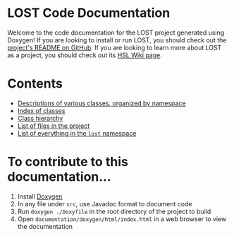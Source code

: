 # LOST Code Documentation
Welcome to the code documentation for the LOST project generated using Doxygen!
If you are looking to install or run LOST, you should check out the [project's README on GitHub](https://github.com/UWCubeSat/lost).
If you are looking to learn more about LOST as a project, you should check out its [HSL Wiki page](https://wiki.huskysat.org/wiki/index.php/LOST).

# Contents
- [Descriptions of various classes, organized by namespace](namespaces.html)
- [Index of classes](classes.html)
- [Class hierarchy](hierarchy.html)
- [List of files in the project](files.html)
- [List of everything in the `lost` namespace](namespacelost.html)

# To contribute to this documentation...
1. Install [Doxygen](https://doxygen.nl/download.html)
2. In any file under `src`, use Javadoc format to document code
3. Run `doxygen ./Doxyfile` in the root directory of the project to build
4. Open `documentation/doxygen/html/index.html` in a web browser to view the documentation